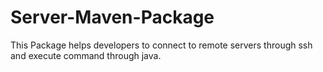 # Server-Maven-Package
This Package helps developers to connect to remote servers through ssh and execute command through java.
